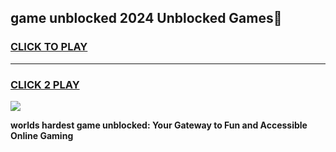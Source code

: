 
## game unblocked 2024 Unblocked Games👋
<h3>
<a href="https://premium.freeplayer.one?title=game_unblocked_2024&ref=16F">CLICK TO PLAY</a></h3>
<hr>

<h3>
<a href="https://premium.freeplayer.one?title=game_unblocked_2024&ref=16F">CLICK 2 PLAY</a>
  
</h3>

<a href="https://premium.freeplayer.one?title=game_unblocked_2024&ref=16F/"><img src="https://clearcache.store/games.png"></a>


**worlds hardest game unblocked: Your Gateway to Fun and Accessible Online Gaming**
